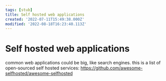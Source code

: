 ```yaml
---
tags: [stub]
title: Self hosted web applications
created: '2022-07-11T15:49:38.000Z'
modified: '2022-08-18T16:23:40.113Z'
---
```


# Self hosted web applications

common web applications could be big, like search engines. this is a list of open-sourced self hosted services:
https://github.com/awesome-selfhosted/awesome-selfhosted
